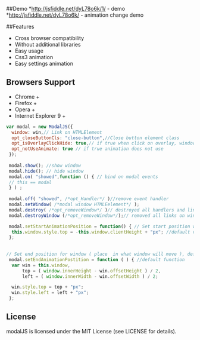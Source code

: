 ##Demo
*http://jsfiddle.net/dyL78o6k/1/ - demo
*http://jsfiddle.net/dyL78o6k/ - animation change demo

##Features
* Cross browser compatibility
* Without additional libraries
* Easy usage
* Css3 animation
* Easy settings animation

## Browsers Support
* Chrome +
* Firefox + 
* Opera +
* Internet Explorer 9 + 


```javascript
var modal = new ModalJS({
  window: win,// Link on HTMLElement
  opt_closeButtonCls: "close-button",//Close button element class
  opt_isOverlayClickHide: true,// if true when click on overlay, window will close
  opt_notUseAnimate: true // if true animation does not use 
 });
 
 modal.show(); //show window
 modal.hide(); // hide window 
 modal.on( "showed",function () { // bind on modal events
 // this == modal
 } ) ;
 
 modal.off( "showed", /*opt_Handler*/ )//remove event handler
 modal.setWindow( /*modal window HTMLEelement*/ );
 modal.destroy( /*opt_removeWindow*/ )// destroyed all handlers and links on HTML elements, if opt_removeWindow = true, removed HTMLElemenet window.
 modal.destroyWindow (/*opt_removeWindow*/);// removed all links on window element, if opt_removeWindow = true, removed HTMLElemenet window.

 modal.setStartAnimationPosition = function() { // Set start position window  before start animation, default at the top at the center outside screen  
  this.window.style.top = -this.window.clientHeight + "px"; //default value
 };
 
 
// Set end position for window ( place  in what window will move ), default screen center
 modal.setEndAnimationPostition = function ( ) { //default function
  var win = this.window,
      top = ( window.innerHeight - win.offsetHeight ) / 2,
      left = ( window.innerWidth - win.offsetWidth ) / 2;

  win.style.top = top + "px";
  win.style.left = left + "px";
 };

 ```

## License

modalJS is licensed under the MIT License (see LICENSE for details). 
 
